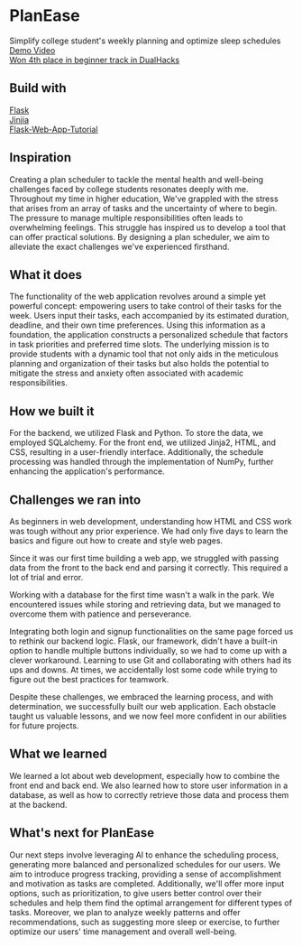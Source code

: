 # PlanEase
Simplify college student's weekly planning and optimize sleep schedules<br>
[Demo Video](https://youtu.be/qjd_NjF2NSU)<br>
[Won 4th place in beginner track in DualHacks](https://devpost.com/software/planease?ref_content=my-projects-tab&ref_feature=my_projects)<br>

## Build with
[Flask](https://github.com/pallets/flask)<br>
[Jinjia](https://github.com/pallets/jinja/)<br>
[Flask-Web-App-Tutorial](https://github.com/techwithtim/Flask-Web-App-Tutorial)

## Inspiration

Creating a plan scheduler to tackle the mental health and well-being challenges faced by college students resonates deeply with me. Throughout my time in higher education, We've grappled with the stress that arises from an array of tasks and the uncertainty of where to begin. The pressure to manage multiple responsibilities often leads to overwhelming feelings. This struggle has inspired us to develop a tool that can offer practical solutions. By designing a plan scheduler, we aim to alleviate the exact challenges we've experienced firsthand.


## What it does

The functionality of the web application revolves around a simple yet powerful concept: empowering users to take control of their tasks for the week. Users input their tasks, each accompanied by its estimated duration, deadline, and their own time preferences. Using this information as a foundation, the application constructs a personalized schedule that factors in task priorities and preferred time slots. The underlying mission is to provide students with a dynamic tool that not only aids in the meticulous planning and organization of their tasks but also holds the potential to mitigate the stress and anxiety often associated with academic responsibilities.


## How we built it

For the backend, we utilized Flask and Python. To store the data, we employed SQLalchemy. For the front end, we utilized Jinja2, HTML, and CSS, resulting in a user-friendly interface. Additionally, the schedule processing was handled through the implementation of NumPy, further enhancing the application's performance.

## Challenges we ran into

As beginners in web development, understanding how HTML and CSS work was tough without any prior experience. We had only five days to learn the basics and figure out how to create and style web pages.

Since it was our first time building a web app, we struggled with passing data from the front to the back end and parsing it correctly. This required a lot of trial and error.

Working with a database for the first time wasn't a walk in the park. We encountered issues while storing and retrieving data, but we managed to overcome them with patience and perseverance.

Integrating both login and signup functionalities on the same page forced us to rethink our backend logic. Flask, our framework, didn't have a built-in option to handle multiple buttons individually, so we had to come up with a clever workaround.
Learning to use Git and collaborating with others had its ups and downs. At times, we accidentally lost some code while trying to figure out the best practices for teamwork.

Despite these challenges, we embraced the learning process, and with determination, we successfully built our web application. Each obstacle taught us valuable lessons, and we now feel more confident in our abilities for future projects.

## What we learned

We learned a lot about web development, especially how to combine the front end and back end. We also learned how to store user information in a database, as well as how to correctly retrieve those data and process them at the backend.

## What's next for PlanEase

Our next steps involve leveraging AI to enhance the scheduling process, generating more balanced and personalized schedules for our users. We aim to introduce progress tracking, providing a sense of accomplishment and motivation as tasks are completed. Additionally, we'll offer more input options, such as prioritization, to give users better control over their schedules and help them find the optimal arrangement for different types of tasks. Moreover, we plan to analyze weekly patterns and offer recommendations, such as suggesting more sleep or exercise, to further optimize our users' time management and overall well-being. 

